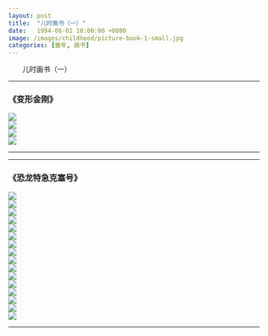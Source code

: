 ```yaml
---
layout: post
title:  "儿时画书（一）"
date:   1994-06-01 10:00:00 +0800
image: /images/childhood/picture-book-1-small.jpg
categories: [童年, 画书]
---
```


　　儿时画书（一）

------

<h3>《变形金刚》</h3>

<div class="row">
    <div class="col-md-3">
        <a href="{{site.baseurl}}/images/childhood/变形金刚1.jpg" target="_blank">
            <img class="thumbnail" src="{{site.baseurl}}/images/childhood/变形金刚1.jpg">
        </a>
    </div>
    <div class="col-md-3">
        <a href="{{site.baseurl}}/images/childhood/变形金刚2.jpg" target="_blank">
            <img class="thumbnail" src="{{site.baseurl}}/images/childhood/变形金刚2.jpg">
        </a>
    </div>
    <div class="col-md-3">
        <a href="{{site.baseurl}}/images/childhood/变形金刚3.jpg" target="_blank">
            <img class="thumbnail" src="{{site.baseurl}}/images/childhood/变形金刚3.jpg">
        </a>
    </div>
    <div class="col-md-3">
        <a href="{{site.baseurl}}/images/childhood/变形金刚4.jpg" target="_blank">
            <img class="thumbnail" src="{{site.baseurl}}/images/childhood/变形金刚4.jpg">
        </a>
    </div>
</div>

------

------

<h3>《恐龙特急克塞号》</h3>

<div class="row">
    <div class="col-md-3">
        <a href="{{site.baseurl}}/images/childhood/恐龙特急克赛号11.jpg" target="_blank">
            <img class="thumbnail" src="{{site.baseurl}}/images/childhood/恐龙特急克赛号11.jpg">
        </a>
    </div>
    <div class="col-md-3">
        <a href="{{site.baseurl}}/images/childhood/恐龙特急克赛号12.jpg" target="_blank">
            <img class="thumbnail" src="{{site.baseurl}}/images/childhood/恐龙特急克赛号12.jpg">
        </a>
    </div>
    <div class="col-md-3">
        <a href="{{site.baseurl}}/images/childhood/恐龙特急克赛号13.jpg" target="_blank">
            <img class="thumbnail" src="{{site.baseurl}}/images/childhood/恐龙特急克赛号13.jpg">
        </a>
    </div>
    <div class="col-md-3">
        <a href="{{site.baseurl}}/images/childhood/恐龙特急克赛号14.jpg" target="_blank">
            <img class="thumbnail" src="{{site.baseurl}}/images/childhood/恐龙特急克赛号14.jpg">
        </a>
    </div>
</div>

<div class="row">
    <div class="col-md-3">
        <a href="{{site.baseurl}}/images/childhood/恐龙特急克赛号15.jpg" target="_blank">
            <img class="thumbnail" src="{{site.baseurl}}/images/childhood/恐龙特急克赛号15.jpg">
        </a>
    </div>
    <div class="col-md-3">
        <a href="{{site.baseurl}}/images/childhood/恐龙特急克赛号16.jpg" target="_blank">
            <img class="thumbnail" src="{{site.baseurl}}/images/childhood/恐龙特急克赛号16.jpg">
        </a>
    </div>
    <div class="col-md-3">
        <a href="{{site.baseurl}}/images/childhood/恐龙特急克赛号17.jpg" target="_blank">
            <img class="thumbnail" src="{{site.baseurl}}/images/childhood/恐龙特急克赛号17.jpg">
        </a>
    </div>
    <div class="col-md-3">
        <a href="{{site.baseurl}}/images/childhood/恐龙特急克赛号18.jpg" target="_blank">
            <img class="thumbnail" src="{{site.baseurl}}/images/childhood/恐龙特急克赛号18.jpg">
        </a>
    </div>
</div>

<div class="row">
    <div class="col-md-3">
        <a href="{{site.baseurl}}/images/childhood/恐龙特急克赛号19.jpg" target="_blank">
            <img class="thumbnail" src="{{site.baseurl}}/images/childhood/恐龙特急克赛号19.jpg">
        </a>
    </div>
    <div class="col-md-3">
        <a href="{{site.baseurl}}/images/childhood/恐龙特急克赛号20.jpg" target="_blank">
            <img class="thumbnail" src="{{site.baseurl}}/images/childhood/恐龙特急克赛号20.jpg">
        </a>
    </div>
    <div class="col-md-3">
        <a href="{{site.baseurl}}/images/childhood/恐龙特急克赛号21.jpg" target="_blank">
            <img class="thumbnail" src="{{site.baseurl}}/images/childhood/恐龙特急克赛号21.jpg">
        </a>
    </div>
    <div class="col-md-3">
        <a href="{{site.baseurl}}/images/childhood/恐龙特急克赛号22.jpg" target="_blank">
            <img class="thumbnail" src="{{site.baseurl}}/images/childhood/恐龙特急克赛号22.jpg">
        </a>
    </div>
</div>

<div class="row">
    <div class="col-md-3">
        <a href="{{site.baseurl}}/images/childhood/恐龙特急克赛号23.jpg" target="_blank">
            <img class="thumbnail" src="{{site.baseurl}}/images/childhood/恐龙特急克赛号23.jpg">
        </a>
    </div>
    <div class="col-md-3">
        <a href="{{site.baseurl}}/images/childhood/恐龙特急克赛号24.jpg" target="_blank">
            <img class="thumbnail" src="{{site.baseurl}}/images/childhood/恐龙特急克赛号24.jpg">
        </a>
    </div>
    <div class="col-md-3">
        <a href="{{site.baseurl}}/images/childhood/恐龙特急克赛号25.jpg" target="_blank">
            <img class="thumbnail" src="{{site.baseurl}}/images/childhood/恐龙特急克赛号25.jpg">
        </a>
    </div>
    <div class="col-md-3">
        <a href="{{site.baseurl}}/images/childhood/恐龙特急克赛号4.jpg" target="_blank">
            <img class="thumbnail" src="{{site.baseurl}}/images/childhood/恐龙特急克赛号4.jpg">
        </a>
    </div>
</div>

------
